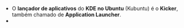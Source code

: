 - O **lançador de aplicativos** do **KDE no Ubuntu** (Kubuntu) é o **Kicker**, também chamado de **Application Launcher**.
-